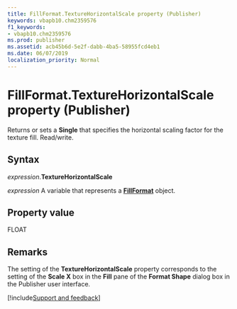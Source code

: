 ```yaml
---
title: FillFormat.TextureHorizontalScale property (Publisher)
keywords: vbapb10.chm2359576
f1_keywords:
- vbapb10.chm2359576
ms.prod: publisher
ms.assetid: acb45b6d-5e2f-dabb-4ba5-58955fcd4eb1
ms.date: 06/07/2019
localization_priority: Normal
---
```



# FillFormat.TextureHorizontalScale property (Publisher)

Returns or sets a **Single** that specifies the horizontal scaling factor for the texture fill. Read/write.


## Syntax

_expression_.**TextureHorizontalScale**

_expression_ A variable that represents a **[FillFormat](publisher.fillformat.md)** object.


## Property value

FLOAT


## Remarks

The setting of the **TextureHorizontalScale** property corresponds to the setting of the **Scale X** box in the **Fill** pane of the **Format Shape** dialog box in the Publisher user interface.



[!include[Support and feedback](~/includes/feedback-boilerplate.md)]